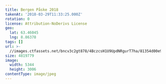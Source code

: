 ```yaml
---
title: Bergen Påske 2018
takenAt: '2018-03-29T11:33:25.000Z'
rotation: 0
license: Attribution-NoDerivs License
geo:
  lat: 63.46045
  lng: 8.86378
tags: []
url: >-
  //images.ctfassets.net/bncv3c2gt878/4BczcsH1U9UpdNRgurT7ha/81354d00e9cd7ceba38ec149f5c33be0/bergen-pske-2018_26306364627_o
size: 4819779
image:
  width: 5344
  height: 3006
contentType: image/jpeg
---
```


